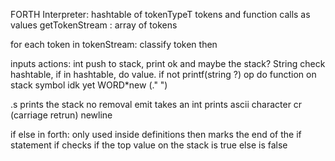 FORTH Interpreter: 
hashtable of tokenTypeT tokens and function calls as values 
getTokenStream : array of tokens


for each token in tokenStream:
classify token then 

inputs actions:
int	 push to stack, print ok and maybe the stack? 
String 	 check hashtable, if in hashtable, do value. if not printf(string ?)
op	 do function on stack 
symbol	 idk yet 
WORD*new (." ")

.s prints the stack no removal
emit	takes an int prints ascii character 
cr (carriage retrun) newline 

if else in forth: 
only used inside definitions
then marks the end of the if statement
if checks if the top value on the stack is true
else is false 

